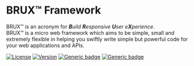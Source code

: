 # BRUX™ Framework

BRUX™ is an acronym for _**B**uild **R**esponsive **U**ser e**X**perience_.  
BRUX™ is a micro web framework which aims to be simple, small and extremely flexible in helping you swiftly write simple but powerful code for your web applications and APIs.  

[![License](https://img.shields.io/badge/License-Apache%202.0-red.svg)](https://github.com/pelbrax/brux/blob/master/LICENSE)
[![Version](https://img.shields.io/badge/Version-Alpha-blue.svg)](https://github.com/pelbrax/brux/releases/latest)
[![Generic badge](https://img.shields.io/badge/Creator-ODAO™%20OSAWERE-green.svg)](https://www.osawere.com/)
[![Generic badge](https://img.shields.io/badge/Question-Ask%20FAQ-1abc9c.svg)](https://pelbrax.org/brux/faq)